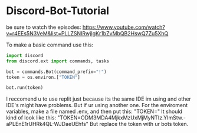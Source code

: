 # Discord-Bot-Tutorial
be sure to watch the episodes: https://www.youtube.com/watch?v=r4EEs5N3VeM&list=PLLZSNIRwjIgKr1bZvMbQB2HswQ7Zu5XhQ

To make a basic command use this:
```python
import discord
from discord.ext import commands, tasks

bot = commands.Bot(command_prefix="!")
token = os.environ.["TOKEN"]

bot.run(token)
```

I reccomend u to use replit just because its the same IDE im using and other IDE's might have problems.
But if ur using another one. For the enviroment variables, make a file named .env, and then put this:
"TOKEN=<YOUR TOKEN HERE>"
It should kind of look like this:
"TOKEN=ODM3MDA4MjkxMzUxMjMyNTIz.YImStw.-aPLEnE1rUHRk4QL-WJDaeUEhfs"
But replace the token with ur bots token.
